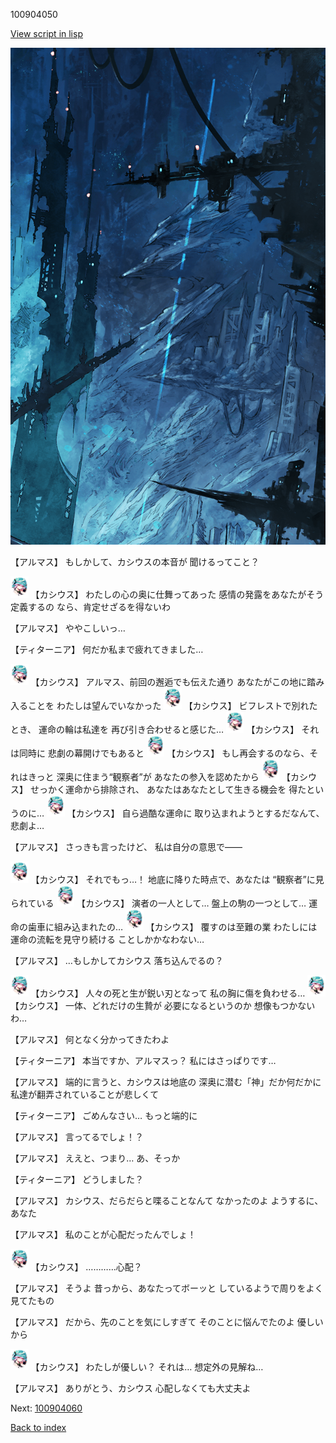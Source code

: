 100904050

[View script in lisp](../scripts/100904050.txt)

![underground_world_1.png](../images/backgrounds/underground_world_1.png)

【アルマス】
もしかして、カシウスの本音が
聞けるってこと？

<img src="../images/units/3303111.png" alt="3303111.png" height="34"/>
【カシウス】
わたしの心の奥に仕舞ってあった
感情の発露をあなたがそう定義するの
なら、肯定せざるを得ないわ

【アルマス】
ややこしいっ…

【ティターニア】
何だか私まで疲れてきました…

<img src="../images/units/3303111.png" alt="3303111.png" height="34"/>
【カシウス】
アルマス、前回の邂逅でも伝えた通り
あなたがこの地に踏み入ることを
わたしは望んでいなかった

<img src="../images/units/3303111.png" alt="3303111.png" height="34"/>
【カシウス】
ビフレストで別れたとき、
運命の輪は私達を
再び引き合わせると感じた…

<img src="../images/units/3303111.png" alt="3303111.png" height="34"/>
【カシウス】
それは同時に
悲劇の幕開けでもあると

<img src="../images/units/3303111.png" alt="3303111.png" height="34"/>
【カシウス】
もし再会するのなら、それはきっと
深奥に住まう“観察者”が
あなたの参入を認めたから

<img src="../images/units/3303111.png" alt="3303111.png" height="34"/>
【カシウス】
せっかく運命から排除され、
あなたはあなたとして生きる機会を
得たというのに…

<img src="../images/units/3303111.png" alt="3303111.png" height="34"/>
【カシウス】
自ら過酷な運命に
取り込まれようとするだなんて、
悲劇よ…

【アルマス】
さっきも言ったけど、
私は自分の意思で――

<img src="../images/units/3303111.png" alt="3303111.png" height="34"/>
【カシウス】
それでもっ…！
地底に降りた時点で、あなたは
“観察者”に見られている

<img src="../images/units/3303111.png" alt="3303111.png" height="34"/>
【カシウス】
演者の一人として…
盤上の駒の一つとして…
運命の歯車に組み込まれたの…

<img src="../images/units/3303111.png" alt="3303111.png" height="34"/>
【カシウス】
覆すのは至難の業
わたしには運命の流転を見守り続ける
ことしかかなわない…

【アルマス】
…もしかしてカシウス
落ち込んでるの？

<img src="../images/units/3303111.png" alt="3303111.png" height="34"/>
【カシウス】
人々の死と生が鋭い刃となって
私の胸に傷を負わせる…

<img src="../images/units/3303111.png" alt="3303111.png" height="34"/>
【カシウス】
一体、どれだけの生贄が
必要になるというのか
想像もつかないわ…

【アルマス】
何となく分かってきたわよ

【ティターニア】
本当ですか、アルマスっ？
私にはさっぱりです…

【アルマス】
端的に言うと、カシウスは地底の
深奥に潜む「神」だか何だかに
私達が翻弄されていることが悲しくて

【ティターニア】
ごめんなさい…
もっと端的に

【アルマス】
言ってるでしょ！？

【アルマス】
ええと、つまり…
あ、そっか

【ティターニア】
どうしました？

【アルマス】
カシウス、だらだらと喋ることなんて
なかったのよ
ようするに、あなた

【アルマス】
私のことが心配だったんでしょ！

<img src="../images/units/3303111.png" alt="3303111.png" height="34"/>
【カシウス】
…………心配？

【アルマス】
そうよ
昔っから、あなたってボーッと
しているようで周りをよく見てたもの

【アルマス】
だから、先のことを気にしすぎて
そのことに悩んでたのよ
優しいから

<img src="../images/units/3303111.png" alt="3303111.png" height="34"/>
【カシウス】
わたしが優しい？
それは…
想定外の見解ね…

【アルマス】
ありがとう、カシウス
心配しなくても大丈夫よ

Next: [100904060](100904060.md)

[Back to index](index.md)
